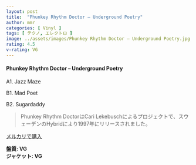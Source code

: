```yaml
---
layout: post
title:  "Phunkey Rhythm Doctor – Underground Poetry"
author: mmr
categories: [ Vinyl ]
tags: [ テクノ, エレクトロ ]
image: ../assets/images/Phunkey Rhythm Doctor – Underground Poetry.jpg
rating: 4.5
v-rating: VG
---
```


#### Phunkey Rhythm Doctor – Underground Poetry

A1. Jazz Maze

B1. Mad Poet

B2. Sugardaddy

> Phunkey Rhythm DoctorはCari Lekebuschによるプロジェクトで、スウェーデンのHybridにより1997年にリリースされました。

[メルカリで購入](https://jp.mercari.com/item/m44344612088)


<div class="mt-4 mb-4 d-flex align-items-center">
<strong class="mr-1">盤質: VG</strong>
</div>
<div class="mt-4 mb-4 d-flex align-items-center">
<strong class="mr-1">ジャケット: VG</strong>
</div>
